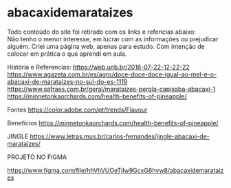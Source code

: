 # <h1>abacaxidemarataizes</h1>

Todo conteúdo do site foi retirado com os links e refencias abaixo:<br>
Não tenho o menor interesse, em lucrar com as informações ou prejudicar alguém.
Criei uma página web, apenas para estudo. Com intenção de colocar em prática o que aprendi em aula. 


História e Referencias:
https://web.unb.br/2016-07-22-12-22-22<br>
https://www.agazeta.com.br/es/agro/doce-doce-doce-igual-ao-mel-e-o-abacaxi-de-marataizes-no-sul-do-es-1119<br>
https://www.safraes.com.br/geral/marataizes-perola-capixaba-abacaxi-1<br>
https://minnetonkaorchards.com/health-benefits-of-pineapple/<br>

Fontes
https://color.adobe.com/pt/trends/Flavour<br>


Beneficios
https://minnetonkaorchards.com/health-benefits-of-pineapple/<br>

JINGLE
https://www.letras.mus.br/carlos-fernandes/jingle-abacaxi-de-marataizes/<br>

PROJETO NO FIGMA 

https://www.figma.com/file/hhVhVUOeTjIw9GcxG6hvw8/abacaxidemarataizes<br>
